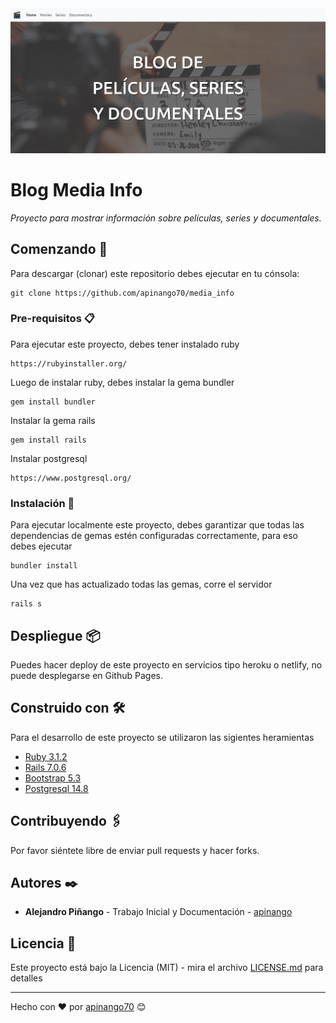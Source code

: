 <img src="screen.png" alt="Imagen de ejemplo">

# Blog Media Info

_Proyecto para mostrar información sobre películas, series y documentales._

## Comenzando 🚀

Para descargar (clonar) este repositorio debes ejecutar en tu cónsola:

```hash
git clone https://github.com/apinango70/media_info
```

### Pre-requisitos 📋

Para ejecutar este proyecto, debes tener instalado ruby

```hash
https://rubyinstaller.org/
```

Luego de instalar ruby, debes instalar la gema bundler

```hash
gem install bundler
```

Instalar la gema rails

```hash
gem install rails
```

Instalar postgresql

```hash
https://www.postgresql.org/
```

### Instalación 🔧

Para ejecutar localmente este proyecto, debes garantizar que todas las dependencias de gemas estén configuradas correctamente, para eso debes ejecutar

```hash
bundler install
```

Una vez que has actualizado todas las gemas, corre el servidor

```hash
rails s
```

## Despliegue 📦

Puedes hacer deploy de este proyecto en servicios tipo heroku o netlify, no puede desplegarse en Github Pages.

## Construido con 🛠️

Para el desarrollo de este proyecto se utilizaron las sigientes heramientas

* [Ruby 3.1.2](https://www.ruby-lang.org/es/)
* [Rails 7.0.6](https://rubyonrails.org/)
* [Bootstrap 5.3](https://getbootstrap.com/docs/5.3/getting-started/download/)
* [Postgresql 14.8](https://www.postgresql.org/)

## Contribuyendo 🖇️

Por favor siéntete libre de enviar pull requests y hacer forks.

## Autores ✒️

* **Alejandro Piñango** - Trabajo Inicial y Documentación - [apinango](https://github.com/apinango70)

## Licencia 📄

Este proyecto está bajo la Licencia (MIT) - mira el archivo [LICENSE.md](LICENSE.md) para detalles

---

Hecho con ❤️ por [apinango70](https://github.com/apinango70) 😊
